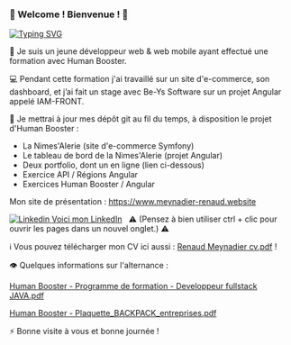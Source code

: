 ### 🍌 Welcome ! Bienvenue ! 🚀
[![Typing SVG](https://readme-typing-svg.herokuapp.com?font=Delius+Swash+Caps&size=15&duration=3000&color=327CFF&background=EFF13592&center=true&vCenter=true&multiline=true&lines=D%C3%A9veloppeur+fullstack+junior;Github+de+Meynadier+Renaud)](https://git.io/typing-svg)

📡 Je suis un jeune développeur web & web mobile ayant effectué une formation avec Human Booster.

💻 Pendant cette formation j'ai travaillé sur un site d'e-commerce, son dashboard, et j’ai fait un stage avec Be-Ys Software sur un projet Angular appelé IAM-FRONT.

📰 Je mettrai à jour mes dépôt git au fil du temps, à disposition le projet d'Human Booster : 
- La Nimes'Alerie (site d'e-commerce Symfony)
- Le tableau de bord de la Nimes'Alerie (projet Angular)
- Deux portfolio, dont un en ligne (lien ci-dessous)
- Exercice API / Régions Angular
- Exercices Human Booster / Angular

Mon site de présentation : https://www.meynadier-renaud.website

[![Linkedin](https://i.stack.imgur.com/gVE0j.png) Voici mon LinkedIn](https://www.linkedin.com/in/renaud-m-063/) 
&nbsp; ⚠️ (Pensez à bien utiliser ctrl + clic pour ouvrir les pages dans un nouvel onglet.) ⚠️


ℹ️ Vous pouvez télécharger mon CV ici aussi :
[Renaud Meynadier cv.pdf](https://github.com/Ninewashburn/NineWashburn/files/9038929/Renaud.Meynadier.cv.pdf) !

👁️ Quelques informations sur l'alternance :

[Human Booster - Programme de formation - Developpeur fullstack JAVA.pdf](https://github.com/Ninewashburn/NineWashburn/files/8920849/Human.Booster.-.Programme.de.formation.-.Developpeur.fullstack.JAVA.pdf)

[Human Booster - Plaquette_BACKPACK_entreprises.pdf](https://github.com/Ninewashburn/NineWashburn/files/8920933/Human.Booster.-.Plaquette_BACKPACK_entreprises.pdf)



⚡ Bonne visite à vous et bonne journée !



<!--
**Ninewashburn/NineWashburn** is a ✨ _special_ ✨ repository because its `README.md` (this file) appears on your GitHub profile.


Here are some ideas to get you started:

- 🔭 I’m currently working on ...
- 🌱 I’m currently learning ...
- 👯 I’m looking to collaborate on ...
- 🤔 I’m looking for help with ...
- 💬 Ask me about ...
- 📫 How to reach me: ...
- 😄 Pronouns: ...
- ⚡ Fun fact: ...
-->
